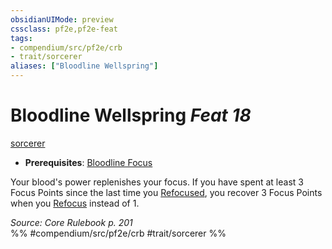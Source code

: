```yaml
---
obsidianUIMode: preview
cssclass: pf2e,pf2e-feat
tags:
- compendium/src/pf2e/crb
- trait/sorcerer
aliases: ["Bloodline Wellspring"]
---
```

# Bloodline Wellspring  *Feat 18*  
[sorcerer](Reference/Rules/Traits/sorcerer.md "Sorcerer Class Trait")  

- **Prerequisites**: [Bloodline Focus](bloodline-focus.md)

Your blood's power replenishes your focus. If you have spent at least 3 Focus Points since the last time you [Refocused](refocus.md), you recover 3 Focus Points when you [Refocus](refocus.md) instead of 1.

*Source: Core Rulebook p. 201*  
%% #compendium/src/pf2e/crb #trait/sorcerer %%